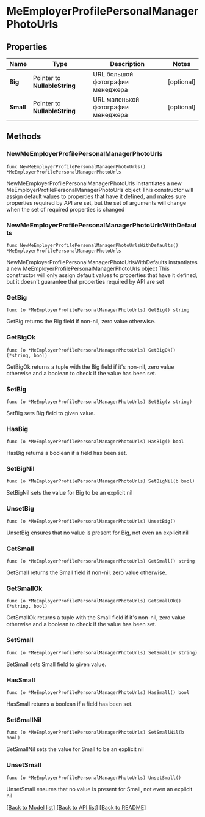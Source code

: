 # MeEmployerProfilePersonalManagerPhotoUrls

## Properties

Name | Type | Description | Notes
------------ | ------------- | ------------- | -------------
**Big** | Pointer to **NullableString** | URL большой фотографии менеджера | [optional] 
**Small** | Pointer to **NullableString** | URL маленькой фотографии менеджера | [optional] 

## Methods

### NewMeEmployerProfilePersonalManagerPhotoUrls

`func NewMeEmployerProfilePersonalManagerPhotoUrls() *MeEmployerProfilePersonalManagerPhotoUrls`

NewMeEmployerProfilePersonalManagerPhotoUrls instantiates a new MeEmployerProfilePersonalManagerPhotoUrls object
This constructor will assign default values to properties that have it defined,
and makes sure properties required by API are set, but the set of arguments
will change when the set of required properties is changed

### NewMeEmployerProfilePersonalManagerPhotoUrlsWithDefaults

`func NewMeEmployerProfilePersonalManagerPhotoUrlsWithDefaults() *MeEmployerProfilePersonalManagerPhotoUrls`

NewMeEmployerProfilePersonalManagerPhotoUrlsWithDefaults instantiates a new MeEmployerProfilePersonalManagerPhotoUrls object
This constructor will only assign default values to properties that have it defined,
but it doesn't guarantee that properties required by API are set

### GetBig

`func (o *MeEmployerProfilePersonalManagerPhotoUrls) GetBig() string`

GetBig returns the Big field if non-nil, zero value otherwise.

### GetBigOk

`func (o *MeEmployerProfilePersonalManagerPhotoUrls) GetBigOk() (*string, bool)`

GetBigOk returns a tuple with the Big field if it's non-nil, zero value otherwise
and a boolean to check if the value has been set.

### SetBig

`func (o *MeEmployerProfilePersonalManagerPhotoUrls) SetBig(v string)`

SetBig sets Big field to given value.

### HasBig

`func (o *MeEmployerProfilePersonalManagerPhotoUrls) HasBig() bool`

HasBig returns a boolean if a field has been set.

### SetBigNil

`func (o *MeEmployerProfilePersonalManagerPhotoUrls) SetBigNil(b bool)`

 SetBigNil sets the value for Big to be an explicit nil

### UnsetBig
`func (o *MeEmployerProfilePersonalManagerPhotoUrls) UnsetBig()`

UnsetBig ensures that no value is present for Big, not even an explicit nil
### GetSmall

`func (o *MeEmployerProfilePersonalManagerPhotoUrls) GetSmall() string`

GetSmall returns the Small field if non-nil, zero value otherwise.

### GetSmallOk

`func (o *MeEmployerProfilePersonalManagerPhotoUrls) GetSmallOk() (*string, bool)`

GetSmallOk returns a tuple with the Small field if it's non-nil, zero value otherwise
and a boolean to check if the value has been set.

### SetSmall

`func (o *MeEmployerProfilePersonalManagerPhotoUrls) SetSmall(v string)`

SetSmall sets Small field to given value.

### HasSmall

`func (o *MeEmployerProfilePersonalManagerPhotoUrls) HasSmall() bool`

HasSmall returns a boolean if a field has been set.

### SetSmallNil

`func (o *MeEmployerProfilePersonalManagerPhotoUrls) SetSmallNil(b bool)`

 SetSmallNil sets the value for Small to be an explicit nil

### UnsetSmall
`func (o *MeEmployerProfilePersonalManagerPhotoUrls) UnsetSmall()`

UnsetSmall ensures that no value is present for Small, not even an explicit nil

[[Back to Model list]](../README.md#documentation-for-models) [[Back to API list]](../README.md#documentation-for-api-endpoints) [[Back to README]](../README.md)


